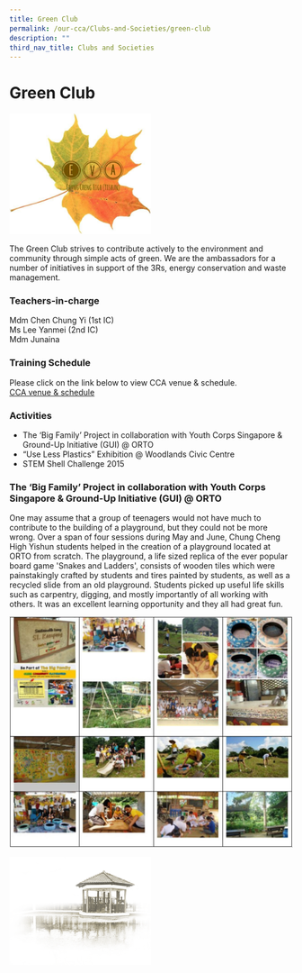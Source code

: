 ```yaml
---
title: Green Club
permalink: /our-cca/Clubs-and-Societies/green-club
description: ""
third_nav_title: Clubs and Societies
---
```

# **Green Club**

<img src="/images/Chung%20Cheng%20High%20School-Green%20Club%20Symbol.jpg" 
     style="width:50%">

The Green Club strives to contribute actively to the environment and community through simple acts of green. We are the ambassadors for a number of initiatives in support of the 3Rs, energy conservation and waste management.

### Teachers-in-charge

Mdm Chen Chung Yi (1st IC)    
Ms Lee Yanmei (2nd IC)   
Mdm Junaina

### Training Schedule

Please click on the link below to view CCA venue & schedule.   
[CCA venue & schedule](https://chungchenghighyishun-moe-edu-sg-admin.cwp.sg/useful-links/parents/cca-venue-n-schedule)

### Activities
*   The ‘Big Family’ Project in collaboration with Youth Corps Singapore & Ground-Up Initiative (GUI) @ ORTO
*   “Use Less Plastics” Exhibition @ Woodlands Civic Centre
*   STEM Shell Challenge 2015

### The ‘Big Family’ Project in collaboration with Youth Corps Singapore & Ground-Up Initiative (GUI) @ ORTO
One may assume that a group of teenagers would not have much to contribute to the building of a playground, but they could not be more wrong. Over a span of four sessions during May and June, Chung Cheng High Yishun students helped in the creation of a playground located at ORTO from scratch. The playground, a life sized replica of the ever popular board game 'Snakes and Ladders', consists of wooden tiles which were painstakingly crafted by students and tires painted by students, as well as a recycled slide from an old playground. Students picked up useful life skills such as carpentry, digging, and mostly importantly of all working with others. It was an excellent learning opportunity and they all had great fun.

![](/images/Green%20Club.jpg)









<img src="/images/pavilion.png" 
     style="width:50%">